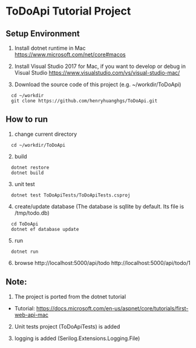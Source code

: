 # ToDoApi Tutorial Project

## Setup Environment

1. Install dotnet runtime in Mac
  https://www.microsoft.com/net/core#macos

2. Install Visual Studio 2017 for Mac, if you want to develop or debug in Visual Studio
  https://www.visualstudio.com/vs/visual-studio-mac/

3. Download the source code of this project (e.g. ~/workdir/ToDoApi)
```
  cd ~/workdir
  git clone https://github.com/henryhuanghgs/ToDoApi.git
```
## How to run
1. change current directory
```
  cd ~/workdir/ToDoApi
```
2. build
```
  dotnet restore
  dotnet build
```
3. unit test
```
  dotnet test ToDoApiTests/ToDoApiTests.csproj
```
4. create/update database (The database is sqllite by default. Its file is /tmp/todo.db)
```
  cd ToDoApi
  dotnet ef database update
```
5. run
```
  dotnet run
```
6. browse
  http://localhost:5000/api/todo
  http://localhost:5000/api/todo/1


## Note:
1. The project is ported from the dotnet tutorial 
  * Tutorial: https://docs.microsoft.com/en-us/aspnet/core/tutorials/first-web-api-mac

2. Unit tests project (ToDoApiTests) is added

3. logging is added (Serilog.Extensions.Logging.File)




